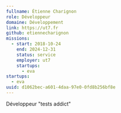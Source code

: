 ```yaml
---
fullname: Étienne Charignon
role: Développeur
domaine: Développement
link: https://ut7.fr
github: etiennecharignon
missions:
  - start: 2018-10-24
    end: 2024-12-31
    status: service
    employer: ut7
    startups:
      - eva
startups:
  - eva
uuid: d1062bec-a601-4daa-97e0-0fd8b256bf8e
---
```

Développeur "tests addict"